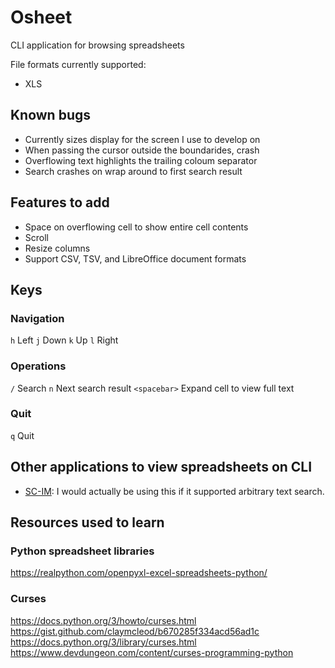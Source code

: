 
# Osheet

CLI application for browsing spreadsheets

File formats currently supported:
- XLS


## Known bugs

- Currently sizes display for the screen I use to develop on
- When passing the cursor outside the boundarides, crash
- Overflowing text highlights the trailing coloum separator
- Search crashes on wrap around to first search result


## Features to add

- Space on overflowing cell to show entire cell contents
- Scroll
- Resize columns
- Support CSV, TSV, and LibreOffice document formats


## Keys

### Navigation

`h` Left
`j` Down
`k` Up
`l` Right

### Operations

`/` Search
`n` Next search result
`<spacebar>` Expand cell to view full text

### Quit

`q` Quit


## Other applications to view spreadsheets on CLI

- [SC-IM](https://github.com/andmarti1424/sc-im): I would actually be using this if it supported arbitrary text search.


## Resources used to learn

### Python spreadsheet libraries

https://realpython.com/openpyxl-excel-spreadsheets-python/

### Curses

https://docs.python.org/3/howto/curses.html
https://gist.github.com/claymcleod/b670285f334acd56ad1c
https://docs.python.org/3/library/curses.html
https://www.devdungeon.com/content/curses-programming-python


